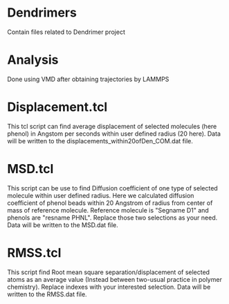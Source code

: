 # Dendrimers
Contain files related to Dendrimer project 

# Analysis
Done using VMD after obtaining trajectories by LAMMPS 

# Displacement.tcl
This tcl script can find average displacement of selected molecules (here phenol) in Angstom per seconds within user defined radius (20 here). 
Data will be written to the displacements_within20ofDen_COM.dat file.

# MSD.tcl
This script can be use to find Diffusion coefficient of one type of selected molecule within user defined radius. Here we calculated diffusion coefficient of phenol beads within 20 Angstrom of radius from center of mass of reference molecule. Reference molecule is "Segname D1" and phenols are "resname PHNL". Replace those two selections as your need.
Data will be written to the MSD.dat file.

# RMSS.tcl
This script find Root mean square separation/displacement of selected atoms as an average value (Instead between two-usual practice in polymer chemistry). Replace indexes with your interested selection.
Data will be written to the RMSS.dat file.
